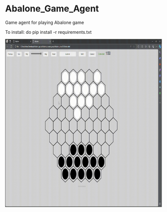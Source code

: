 # Abalone_Game_Agent
Game agent for playing Abalone game

To install: do pip install -r requirements.txt

<p align="center">
  <img src="my_player_1_vs_my_player_1.gif" alt="Segmentation Output" width="520" height="540"/>
</p>
